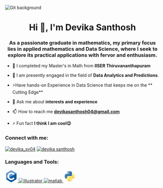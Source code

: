 ![Git background](https://github.com/devika-santhosh/devika-santhosh/assets/125188753/27b10774-d69b-480c-bcbe-dab9dcc9a61e)

<h1 align="center">Hi 👋, I'm Devika Santhosh</h1>
<h3 align="center">As a passionate graduate in mathematics, my primary focus lies in applied mathematics and Data Science, where I seek to explore its practical applications with fervor and enthusiasm.</h3>



- 🔭 I completed my Master's in Math from **IISER Thiruvananthapuram**

- 🌱 I am presently engaged in the field of **Data Analytics and Predictions**. 

- ⚡Have hands-on Experience in Data Science that keeps me on the ** Cutting Edge**

- 💬 Ask me about **interests and experience**

- 📫 How to reach me **devikasanthosh04@gmail.com**

- ⚡ Fun fact **I think I am cool😉**

<h3 align="left">Connect with me:</h3>
<p align="left">
<a href="https://twitter.com/devika_sv04" target="blank"><img align="center" src="https://raw.githubusercontent.com/rahuldkjain/github-profile-readme-generator/master/src/images/icons/Social/twitter.svg" alt="devika_sv04" height="30" width="40" /></a>
<a href="https://linkedin.com/in/devika santhosh" target="blank"><img align="center" src="https://raw.githubusercontent.com/rahuldkjain/github-profile-readme-generator/master/src/images/icons/Social/linked-in-alt.svg" alt="devika santhosh" height="30" width="40" /></a>
</p>

<h3 align="left">Languages and Tools:</h3>
<p align="left"> <a href="https://www.cprogramming.com/" target="_blank" rel="noreferrer"> <img src="https://raw.githubusercontent.com/devicons/devicon/master/icons/c/c-original.svg" alt="c" width="40" height="40"/> </a> <a href="https://www.adobe.com/in/products/illustrator.html" target="_blank" rel="noreferrer"> <img src="https://www.vectorlogo.zone/logos/adobe_illustrator/adobe_illustrator-icon.svg" alt="illustrator" width="40" height="40"/> </a> <a href="https://www.mathworks.com/" target="_blank" rel="noreferrer"> <img src="https://upload.wikimedia.org/wikipedia/commons/2/21/Matlab_Logo.png" alt="matlab" width="40" height="40"/> </a> <a href="https://www.python.org" target="_blank" rel="noreferrer"> <img src="https://raw.githubusercontent.com/devicons/devicon/master/icons/python/python-original.svg" alt="python" width="40" height="40"/> </a> </p>
